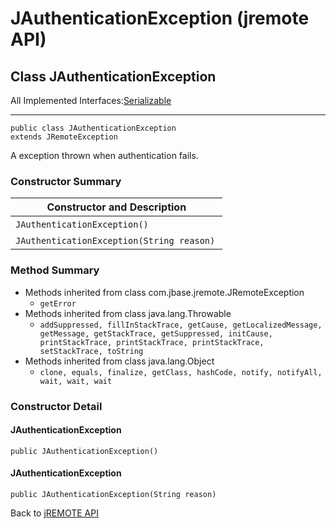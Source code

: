 # JAuthenticationException (jremote API)

<PageHeader />

## Class JAuthenticationException

All Implemented Interfaces:[Serializable](http://java.sun.com/j2se/1.5.0/docs/api/java/io/Serializable.html?is-external=true "class or interface in java.io")
* * *


```
public class JAuthenticationException
extends JRemoteException
```

A exception thrown when authentication fails.

### Constructor Summary


| Constructor and Description<br> |
| --- |
| `JAuthenticationException()` <br> |
| `JAuthenticationException(String reason)` <br> |






### Method Summary

- Methods inherited from class com.jbase.jremote.JRemoteException
    - `getError`
- Methods inherited from class java.lang.Throwable
    - `addSuppressed, fillInStackTrace, getCause, getLocalizedMessage, getMessage, getStackTrace, getSuppressed, initCause, printStackTrace, printStackTrace, printStackTrace, setStackTrace, toString`
- Methods inherited from class java.lang.Object
    - `clone, equals, finalize, getClass, hashCode, notify, notifyAll, wait, wait, wait`

### Constructor Detail

#### JAuthenticationException

```
public JAuthenticationException()
```

#### JAuthenticationException

```
public JAuthenticationException(String reason)
```

Back to [jREMOTE API](com_jbase_jremote_package-summary)

  
<PageFooter />
